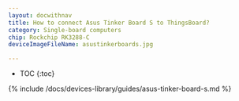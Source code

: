 ```yaml
---
layout: docwithnav
title: How to connect Asus Tinker Board S to ThingsBoard?
category: Single-board computers
chip: Rockchip RK3288-C
deviceImageFileName: asustinkerboards.jpg

---
```


* TOC
{:toc}

{% include /docs/devices-library/guides/asus-tinker-board-s.md %}